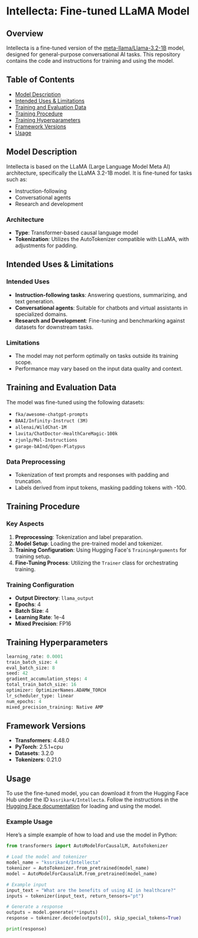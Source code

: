 # Intellecta: Fine-tuned LLaMA Model

## Overview

Intellecta is a fine-tuned version of the [meta-llama/Llama-3.2-1B](https://huggingface.co/meta-llama/Llama-3.2-1B) model, designed for general-purpose conversational AI tasks. This repository contains the code and instructions for training and using the model.

## Table of Contents

- [Model Description](#model-description)
- [Intended Uses & Limitations](#intended-uses--limitations)
- [Training and Evaluation Data](#training-and-evaluation-data)
- [Training Procedure](#training-procedure)
- [Training Hyperparameters](#training-hyperparameters)
- [Framework Versions](#framework-versions)
- [Usage](#usage)

## Model Description

Intellecta is based on the LLaMA (Large Language Model Meta AI) architecture, specifically the LLaMA 3.2-1B model. It is fine-tuned for tasks such as:

- Instruction-following
- Conversational agents
- Research and development

### Architecture

- **Type**: Transformer-based causal language model
- **Tokenization**: Utilizes the AutoTokenizer compatible with LLaMA, with adjustments for padding.

## Intended Uses & Limitations

### Intended Uses

- **Instruction-following tasks**: Answering questions, summarizing, and text generation.
- **Conversational agents**: Suitable for chatbots and virtual assistants in specialized domains.
- **Research and Development**: Fine-tuning and benchmarking against datasets for downstream tasks.

### Limitations

- The model may not perform optimally on tasks outside its training scope.
- Performance may vary based on the input data quality and context.

## Training and Evaluation Data

The model was fine-tuned using the following datasets:

- `fka/awesome-chatgpt-prompts`
- `BAAI/Infinity-Instruct (3M)`
- `allenai/WildChat-1M`
- `lavita/ChatDoctor-HealthCareMagic-100k`
- `zjunlp/Mol-Instructions`
- `garage-bAInd/Open-Platypus`

### Data Preprocessing

- Tokenization of text prompts and responses with padding and truncation.
- Labels derived from input tokens, masking padding tokens with -100.

## Training Procedure

### Key Aspects

1. **Preprocessing**: Tokenization and label preparation.
2. **Model Setup**: Loading the pre-trained model and tokenizer.
3. **Training Configuration**: Using Hugging Face's `TrainingArguments` for training setup.
4. **Fine-Tuning Process**: Utilizing the `Trainer` class for orchestrating training.

### Training Configuration

- **Output Directory**: `llama_output`
- **Epochs**: 4
- **Batch Size**: 4
- **Learning Rate**: 1e-4
- **Mixed Precision**: FP16

## Training Hyperparameters

```python
learning_rate: 0.0001
train_batch_size: 4
eval_batch_size: 8
seed: 42
gradient_accumulation_steps: 4
total_train_batch_size: 16
optimizer: OptimizerNames.ADAMW_TORCH
lr_scheduler_type: linear
num_epochs: 4
mixed_precision_training: Native AMP
```

## Framework Versions

- **Transformers**: 4.48.0
- **PyTorch**: 2.5.1+cpu
- **Datasets**: 3.2.0
- **Tokenizers**: 0.21.0

## Usage

To use the fine-tuned model, you can download it from the Hugging Face Hub under the ID `kssrikar4/Intellecta`. Follow the instructions in the [Hugging Face documentation](https://huggingface.co/docs/transformers/index) for loading and using the model.

### Example Usage

Here’s a simple example of how to load and use the model in Python:

```python
from transformers import AutoModelForCausalLM, AutoTokenizer

# Load the model and tokenizer
model_name = "kssrikar4/Intellecta"
tokenizer = AutoTokenizer.from_pretrained(model_name)
model = AutoModelForCausalLM.from_pretrained(model_name)

# Example input
input_text = "What are the benefits of using AI in healthcare?"
inputs = tokenizer(input_text, return_tensors="pt")

# Generate a response
outputs = model.generate(**inputs)
response = tokenizer.decode(outputs[0], skip_special_tokens=True)

print(response)
```
